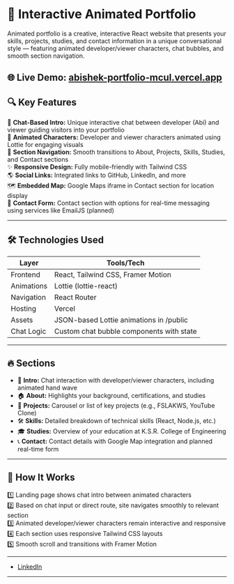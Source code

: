 # 🚀 Interactive Animated Portfolio

Animated portfolio is a creative, interactive React website that presents your skills, projects, studies, and contact information in a unique conversational style — featuring animated developer/viewer characters, chat bubbles, and smooth section navigation.

🌐 **Live Demo:** [abishek-portfolio-mcul.vercel.app](https://abishek-portfolio-mcul.vercel.app/)
---

## 🔍 Key Features

💬 **Chat-Based Intro:** Unique interactive chat between developer (Abi) and viewer guiding visitors into your portfolio  
🧍 **Animated Characters:** Developer and viewer characters animated using Lottie for engaging visuals  
📖 **Section Navigation:** Smooth transitions to About, Projects, Skills, Studies, and Contact sections  
✨ **Responsive Design:** Fully mobile-friendly with Tailwind CSS  
🌎 **Social Links:** Integrated links to GitHub, LinkedIn, and more  
🗺 **Embedded Map:** Google Maps iframe in Contact section for location display  
📨 **Contact Form:** Contact section with options for real-time messaging using services like EmailJS (planned)

---

## 🛠 Technologies Used

| Layer        | Tools/Tech                                 |
| ------------ | ------------------------------------------ |
| Frontend     | React, Tailwind CSS, Framer Motion         |
| Animations   | Lottie (lottie-react)                     |
| Navigation   | React Router                              |
| Hosting      | Vercel                                    |
| Assets       | JSON-based Lottie animations in /public   |
| Chat Logic   | Custom chat bubble components with state  |

---

## 🔥 Sections

- 👋 **Intro:** Chat interaction with developer/viewer characters, including animated hand wave
- 🏠 **About:** Highlights your background, certifications, and studies
- 🚀 **Projects:** Carousel or list of key projects (e.g., FSLAKWS, YouTube Clone)
- 🛠 **Skills:** Detailed breakdown of technical skills (React, Node.js, etc.)
- 🎓 **Studies:** Overview of your education at K.S.R. College of Engineering
- 📞 **Contact:** Contact details with Google Map integration and planned real-time form

---

## 🧪 How It Works

1️⃣ Landing page shows chat intro between animated characters  
2️⃣ Based on chat input or direct route, site navigates smoothly to relevant section  
3️⃣ Animated developer/viewer characters remain interactive and responsive  
4️⃣ Each section uses responsive Tailwind CSS layouts  
5️⃣ Smooth scroll and transitions with Framer Motion

---

- [LinkedIn](https://linkedin.com/in/abishek-s-3aa542269)

---

